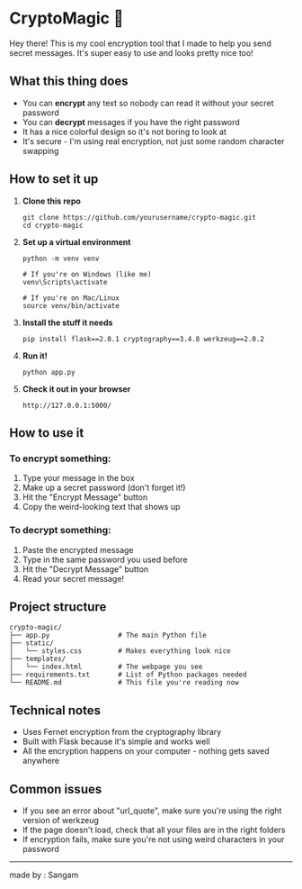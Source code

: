 # CryptoMagic 🔐

Hey there! This is my cool encryption tool that I made to help you send secret messages. It's super easy to use and looks pretty nice too!

## What this thing does

- You can **encrypt** any text so nobody can read it without your secret password
- You can **decrypt** messages if you have the right password
- It has a nice colorful design so it's not boring to look at
- It's secure - I'm using real encryption, not just some random character swapping

## How to set it up

1. **Clone this repo**
   ```
   git clone https://github.com/yourusername/crypto-magic.git
   cd crypto-magic
   ```

2. **Set up a virtual environment**
   ```
   python -m venv venv
   
   # If you're on Windows (like me)
   venv\Scripts\activate
   
   # If you're on Mac/Linux
   source venv/bin/activate
   ```

3. **Install the stuff it needs**
   ```
   pip install flask==2.0.1 cryptography==3.4.8 werkzeug==2.0.2
   ```

4. **Run it!**
   ```
   python app.py
   ```

5. **Check it out in your browser**
   ```
   http://127.0.0.1:5000/
   ```

## How to use it

### To encrypt something:
1. Type your message in the box
2. Make up a secret password (don't forget it!)
3. Hit the "Encrypt Message" button
4. Copy the weird-looking text that shows up

### To decrypt something:
1. Paste the encrypted message
2. Type in the same password you used before
3. Hit the "Decrypt Message" button
4. Read your secret message!

## Project structure

```
crypto-magic/
├── app.py                 # The main Python file
├── static/
│   └── styles.css         # Makes everything look nice
├── templates/
│   └── index.html         # The webpage you see
├── requirements.txt       # List of Python packages needed
└── README.md              # This file you're reading now
```

## Technical notes

- Uses Fernet encryption from the cryptography library
- Built with Flask because it's simple and works well
- All the encryption happens on your computer - nothing gets saved anywhere

## Common issues

- If you see an error about "url_quote", make sure you're using the right version of werkzeug
- If the page doesn't load, check that all your files are in the right folders
- If encryption fails, make sure you're not using weird characters in your password

---

made by : Sangam